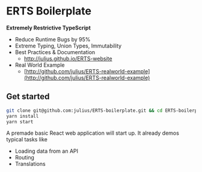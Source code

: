 # ERTS Boilerplate

**Extremely Restrictive TypeScript**

- Reduce Runtime Bugs by 95%
- Extreme Typing, Union Types, Immutability
- Best Practices & Documentation
    - [http://julius.github.io/ERTS-website ](http://julius.github.io/ERTS-website)
- Real World Example
    - [http://github.com/julius/ERTS-realworld-example](http://github.com/julius/ERTS-realworld-example)

## Get started
```bash
git clone git@github.com:julius/ERTS-boilerplate.git && cd ERTS-boilerplate
yarn install
yarn start
```

A premade basic React web application will start up. It already demos typical tasks like 
- Loading data from an API
- Routing
- Translations


